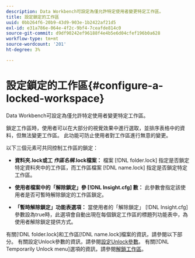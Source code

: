```yaml
---
description: Data Workbench可設定為僅允許特定使用者變更特定工作區。
title: 設定鎖定的工作區
uuid: 0bb264f6-20b9-43d9-903e-1b2422af21d5
exl-id: e31a786e-064e-4f2c-9bf4-7ceafde814c0
source-git-commit: d9df90242ef96188f4e4b5e6d04cfef196b0a628
workflow-type: tm+mt
source-wordcount: '201'
ht-degree: 3%

---
```


# 設定鎖定的工作區{#configure-a-locked-workspace}

Data Workbench可設定為僅允許特定使用者變更特定工作區。

鎖定工作區時，使用者可以在大部分的視覺效果中進行選取，並排序表格中的資料，但無法變更工作區。 此功能可防止使用者對工作區進行無意的變更。

以下三個元素可共同控制工作區的鎖定：

* **資料夾.lock或工 *作區名稱*.lock檔案：** 檔案 [!DNL folder.lock] 指定是否鎖定特定資料夾中的工作區，而工作區檔案 [!DNL name.lock] 指定是否鎖定特定工作區。

* **使用者檔案中的「解除鎖定」參 [!DNL Insight.cfg] 數：** 此參數會指定該使用者是否可暫時解除鎖定的工作區鎖定。
* **「暫時解除鎖定」功能表選項：** 當使用者的「解除鎖定」 [!DNL Insight.cfg] 參數設為true時，此選項會自動出現在每個鎖定工作區的標題列功能表中，為使用者解除鎖定提供方式。

有關[!DNL folder.lock]和工作區[!DNL name.lock]檔案的資訊，請參閱以下部分。 有關設定Unlock參數的資訊，請參閱[設定Unlock參數](../../../../home/c-get-started/c-intf-anlys-ftrs/c-config-locked-wkspc/c-unlck-param.md#concept-b018a85c6217489aa01b17845872df7f)。 有關[!DNL Temporarily Unlock menu]選項的資訊，請參閱[解鎖工作區](../../../../home/c-get-started/c-work-worksp/c-unlock-wksp.md#concept-18ada952aecf45c79a806b31b294023e)。
